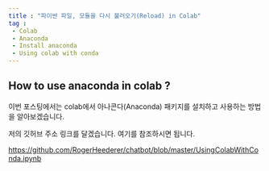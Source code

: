 ```yaml
---
title : "파이썬 파일, 모듈을 다시 불러오기(Reload) in Colab"
tag : 
 - Colab
 - Anaconda
 - Install anaconda
 - Using colab with conda
---
```


## How to use anaconda in colab ? ##

이번 포스팅에서는 colab에서 아나콘다(Anaconda) 패키지를 설치하고 사용하는 방법을 알아보겠습니다.

저의 깃허브 주소 링크를 달겠습니다. 여기를 참조하시면 됩니다.

https://github.com/RogerHeederer/chatbot/blob/master/UsingColabWithConda.ipynb